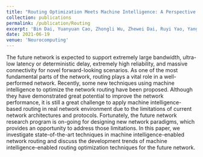 ```yaml
---
title: "Routing Optimization Meets Machine Intelligence: A Perspective for the Future Network"
collection: publications
permalink: /publication/Routing
excerpt: 'Bin Dai, Yuanyuan Cao, Zhongli Wu, Zhewei Dai, Ruyi Yao, Yang Xu'
date: 2021-06-19
venue: 'Neurocomputing'
---
```


The future network is expected to support extremely large bandwidth, ultra-low latency or deterministic delay, extremely high reliability, and massive connectivity for novel forward-looking scenarios. As one of the most fundamental parts of the network, routing plays a vital role in a well-performed network. Recently, some new techniques using machine intelligence to optimize the network routing have been proposed. Although they have demonstrated great potential to improve the network performance, it is still a great challenge to apply machine intelligence-based routing in real network environment due to the limitations of current network architectures and protocols. Fortunately, the future network research program is on-going for designing new network paradigms, which provides an opportunity to address those limitations. In this paper, we investigate state-of-the-art techniques in machine intelligence-enabled network routing and discuss the development trends of machine intelligence-enabled routing optimization techniques for the future network.
